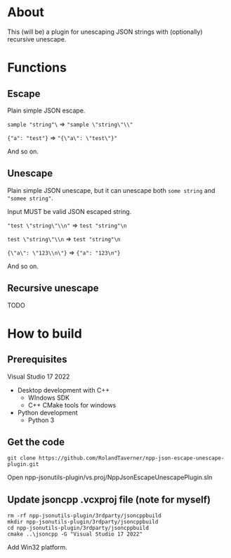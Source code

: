 # About

This (will be) a plugin for unescaping JSON strings with (optionally) recursive unescape.

# Functions

## Escape

Plain simple JSON escape.

`sample "string"\` => `"sample \"string\"\\"`

`{"a": "test"}` => `"{\"a\": \"test\"}"`

And so on.

## Unescape

Plain simple JSON unescape, but it can unescape both `some string` and `"somee string"`.

Input MUST be valid JSON escaped string.

`"test \"string\"\\n"` => `test "string"\n`

`test \"string\"\\n` => `test "string"\n`

`{\"a\": \"123\\n\"}` => `{"a": "123\n"}`

And so on.

## Recursive unescape

TODO


# How to build

## Prerequisites

Visual Studio 17 2022
- Desktop development with C++
  - WIndows SDK
  - C++ CMake tools for windows
- Python development
  - Python 3
  
## Get the code

`git clone https://github.com/RolandTaverner/npp-json-escape-unescape-plugin.git`

Open npp-jsonutils-plugin/vs.proj/NppJsonEscapeUnescapePlugin.sln

## Update jsoncpp .vcxproj file (note for myself)
```
rm -rf npp-jsonutils-plugin/3rdparty/jsoncppbuild
mkdir npp-jsonutils-plugin/3rdparty/jsoncppbuild
cd npp-jsonutils-plugin/3rdparty/jsoncppbuild
cmake ..\jsoncpp -G "Visual Studio 17 2022"
```
Add Win32 platform.

